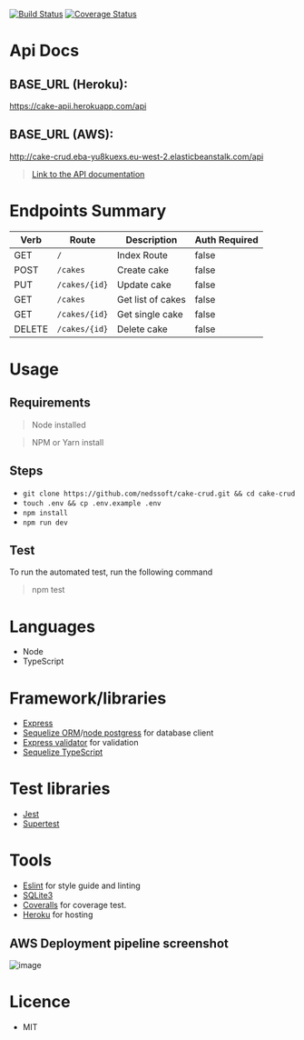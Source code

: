 
[![Build Status](https://travis-ci.com/nedssoft/cake-crud.svg?branch=main)](https://travis-ci.com/nedssoft/cake-crud) [![Coverage Status](https://coveralls.io/repos/github/nedssoft/cake-crud/badge.svg?branch=main)](https://coveralls.io/github/nedssoft/cake-crud?branch=main)
# Api Docs

## BASE_URL  (Heroku): 

https://cake-apii.herokuapp.com/api

## BASE_URL (AWS): 

http://cake-crud.eba-yu8kuexs.eu-west-2.elasticbeanstalk.com/api


> [Link to the API documentation](https://documenter.getpostman.com/view/4448465/Tzm6ncKU)


# Endpoints Summary

| Verb | Route | Description | Auth Required |
|------|-------|-------------|---------------|
|   GET   |  `/`      |   Index Route          |   false            |
|   POST   |  `/cakes`      |    Create  cake         |      false         |
|   PUT   |   `/cakes/{id}`    |    Update cake         |      false        |
|   GET   |   `/cakes` |        Get list of cakes        |    false           |
|   GET   |  `/cakes/{id}`      | Get single cake            |    false           |
|   DELETE   |  `/cakes/{id}`     |   Delete cake         |   false           |
            

# Usage  
## Requirements
  > Node installed

  > NPM or Yarn install

  ## Steps
  - `git clone https://github.com/nedssoft/cake-crud.git && cd cake-crud`
  - `touch .env && cp .env.example .env`
  - `npm install`
  - `npm run dev`

## Test
To run the automated test, run the following command

> npm test


# Languages
- Node
- TypeScript

# Framework/libraries
- [Express](https://expressjs.com/) 
- [Sequelize ORM](https://sequelize.org/)/[node postgress](https://www.npmjs.com/package/pg) for database client
- [Express validator](http://exss-validator.github.io/docs)  for validation
- [Sequelize TypeScript](https://www.npmjs.com/package/sequelize-typescript)

# Test libraries
- [Jest](https://jestjs.io/docs)
- [Supertest](https://www.npmjs.com/package/supertest)

# Tools
- [Eslint]() for style guide and linting
- [SQLite3]()
- [Coveralls]() for coverage test.
- [Heroku](https://heroku.com/) for hosting



## AWS Deployment pipeline screenshot
![image](https://user-images.githubusercontent.com/31114577/125196521-363b8c80-e252-11eb-8dcf-71633ba1c538.png)

# Licence
- MIT 
